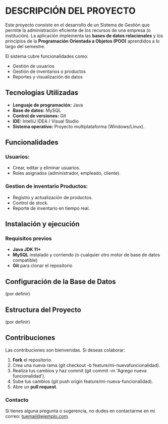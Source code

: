 # **DESCRIPCIÓN DEL PROYECTO**
Este proyecto consiste en el desarrollo de un Sistema de Gestión que permite la
administración eficiente de los recursos de una empresa (o institución). La
aplicación implementa las **bases de datos relacionales** y los principios de la
**Programación Orientada a Objetos (POO)** aprendidos a lo largo del semestre.

El sistema cubre funcionalidades como: 
* Gestión de usuarios
* Gestión de inventarios o productos
* Reportes y visualización de datos

## **Tecnologías Utilizadas**
* **Lenguaje de programación:** Java
* **Base de datos:** MySQL
* **Control de versiones:** Git
* **IDE:** IntelliJ IDEA / Visual Studio
* **Sistema operativo:** Proyecto multiplataforma (Windows/Linux).

## **Funcionalidades**
### **Usuarios:**
* Crear, editar y eliminar usuarios.
* Roles asignados (administrador, empleado, cliente).

### **Gestion de inventario Productos:**
* Registro y actualización de productos.
* Control de stock.
* Reporte de inventario en tiempo real.

## **Instalación y ejecución**
### **Requisitos previos**
* **Java JDK 11+**
* **MySQL** instalado y corriendo (o cualquier otro motor de base de
datos compatible)
* **Git** para clonar el repositorio

## **Configuración de la Base de Datos**
(por definir) 

## **Estructura del Proyecto**
(por definir) 

## **Contribuciones**
Las contribuciones son bienvenidas. Si deseas colaborar:

1. **Fork** el repositorio.
2. Crea una nueva rama (git checkout -b feature/mi-nuevafuncionalidad).
3. Realiza tus cambios y haz commit (git commit -m 'Agrego nueva
funcionalidad').
4. Sube tus cambios (git push origin feature/mi-nueva-funcionalidad).
5. Abre un **pull request**. 

### **Contacto**
Si tienes alguna pregunta o sugerencia, no dudes en contactarme en mi
correo: tuemail@ejemplo.com.
